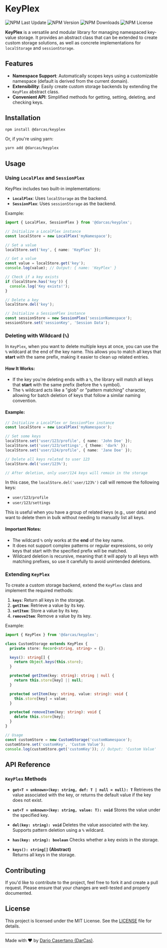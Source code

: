 # KeyPlex

![NPM Last Update](https://img.shields.io/npm/last-update/%40darcas%2Fkeyplex)
![NPM Version](https://img.shields.io/npm/v/%40darcas%2Fkeyplex)
![NPM Downloads](https://img.shields.io/npm/dy/%40darcas%2Fkeyplex)
![NPM License](https://img.shields.io/npm/l/%40darcas%2Fkeyplex)

**KeyPlex** is a versatile and modular library for managing namespaced key-value storage. It provides an abstract class that can be extended to create custom storage solutions, as well as concrete implementations for `localStorage` and `sessionStorage`.

## Features

- **Namespace Support**: Automatically scopes keys using a customizable namespace (default is derived from the current domain).
- **Extensibility**: Easily create custom storage backends by extending the `KeyPlex` abstract class.
- **Convenient API**: Simplified methods for getting, setting, deleting, and checking keys.

## Installation

```bash
npm install @darcas/keyplex
```

Or, if you're using yarn:

```bash
yarn add @darcas/keyplex
```

## Usage

### Using `LocalPlex` and `SessionPlex`

KeyPlex includes two built-in implementations:

- **`LocalPlex`**: Uses `localStorage` as the backend.
- **`SessionPlex`**: Uses `sessionStorage` as the backend.

Example:

```typescript
import { LocalPlex, SessionPlex } from '@darcas/keyplex';

// Initialize a LocalPlex instance
const localStore = new LocalPlex('myNamespace');

// Set a value
localStore.set('key', { name: 'KeyPlex' });

// Get a value
const value = localStore.get('key');
console.log(value); // Output: { name: 'KeyPlex' }

// Check if a key exists
if (localStore.has('key')) {
  console.log('Key exists!');
}

// Delete a key
localStore.del('key');

// Initialize a SessionPlex instance
const sessionStore = new SessionPlex('sessionNamespace');
sessionStore.set('sessionKey', 'Session Data');
```

### Deleting with Wildcard (`%`)

In `KeyPlex`, when you want to delete multiple keys at once, you can use the `%` wildcard at the end of the key name. This allows you to match all keys that **start** with the same prefix, making it easier to clean up related entries.

#### How It Works:

- If the key you're deleting ends with a `%`, the library will match all keys that **start** with the same prefix (before the `%` symbol).
- The `%` wildcard acts like a "glob" or "pattern matching" character, allowing for batch deletion of keys that follow a similar naming convention.

#### Example:

```typescript
// Initialize a LocalPlex or SessionPlex instance
const localStore = new LocalPlex('myNamespace');

// Set some keys
localStore.set('user/123/profile', { name: 'John Doe' });
localStore.set('user/123/settings', { theme: 'dark' });
localStore.set('user/124/profile', { name: 'Jane Doe' });

// Delete all keys related to user 123
localStore.del('user/123%');

// After deletion, only user/124 keys will remain in the storage
```

In this case, the `localStore.del('user/123%')` call will remove the following keys:

- `user/123/profile`
- `user/123/settings`

This is useful when you have a group of related keys (e.g., user data) and want to delete them in bulk without needing to manually list all keys.

#### Important Notes:

- The wildcard `%` only works at the **end** of the key name.
- It does not support complex patterns or regular expressions, so only keys that start with the specified prefix will be matched.
- Wildcard deletion is recursive, meaning that it will apply to all keys with matching prefixes, so use it carefully to avoid unintended deletions.

### Extending `KeyPlex`

To create a custom storage backend, extend the `KeyPlex` class and implement the required methods:

1. **`keys`**: Return all keys in the storage.
2. **`getItem`**: Retrieve a value by its key.
3. **`setItem`**: Store a value by its key.
4. **`removeItem`**: Remove a value by its key.

Example:

```typescript
import { KeyPlex } from '@darcas/keyplex';

class CustomStorage extends KeyPlex {
  private store: Record<string, string> = {};

  keys(): string[] {
    return Object.keys(this.store);
  }

  protected getItem(key: string): string | null {
    return this.store[key] || null;
  }

  protected setItem(key: string, value: string): void {
    this.store[key] = value;
  }

  protected removeItem(key: string): void {
    delete this.store[key];
  }
}

// Usage
const customStore = new CustomStorage('customNamespace');
customStore.set('customKey', 'Custom Value');
console.log(customStore.get('customKey')); // Output: 'Custom Value'
```

## API Reference

### `KeyPlex` Methods

- **`get<T = unknown>(key: string, def: T | null = null): T`**
  Retrieves the value associated with the key, or returns the default value if the key does not exist.

- **`set<T = unknown>(key: string, value: T): void`**
  Stores the value under the specified key.

- **`del(key: string): void`**
  Deletes the value associated with the key. Supports pattern deletion using a `%` wildcard.

- **`has(key: string): boolean`**
  Checks whether a key exists in the storage.

- **`keys(): string[]` (Abstract)**  
  Returns all keys in the storage.

## Contributing

If you'd like to contribute to the project, feel free to fork it and create a pull request. Please ensure that your changes are well-tested and properly documented.

## License

This project is licensed under the MIT License. See the [LICENSE](LICENSE) file for details.

---

Made with ❤️ by [Dario Casertano (DarCas)](https://github.com/DarCas).
